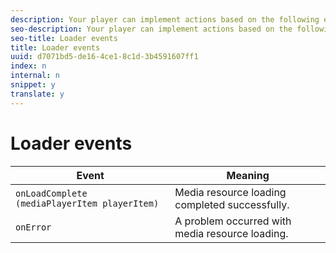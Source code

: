 ```yaml
---
description: Your player can implement actions based on the following events:
seo-description: Your player can implement actions based on the following events:
seo-title: Loader events
title: Loader events
uuid: d7071bd5-de16-4ce1-8c1d-3b4591607ff1
index: n
internal: n
snippet: y
translate: y
---
```


# Loader events


| Event |Meaning |
|---|---|
| `onLoadComplete (mediaPlayerItem playerItem)` |Media resource loading completed successfully. |
| `onError`  |A problem occurred with media resource loading. |

